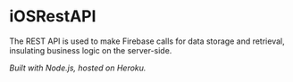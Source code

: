 # iOSRestAPI

The REST API is used to make Firebase calls for data storage and retrieval, insulating business logic on the server-side.

*Built with Node.js, hosted on Heroku.*
